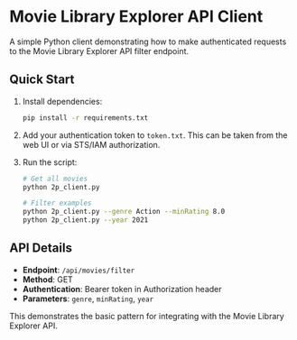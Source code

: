 # Movie Library Explorer API Client

A simple Python client demonstrating how to make authenticated requests to the Movie Library Explorer API filter endpoint.

## Quick Start

1. Install dependencies:
   ```bash
   pip install -r requirements.txt
   ```

2. Add your authentication token to `token.txt`. This can be taken from the web UI or via STS/IAM authorization.

3. Run the script:
   ```bash
   # Get all movies
   python 2p_client.py
   
   # Filter examples
   python 2p_client.py --genre Action --minRating 8.0
   python 2p_client.py --year 2021
   ```

## API Details

- **Endpoint**: `/api/movies/filter`
- **Method**: GET
- **Authentication**: Bearer token in Authorization header
- **Parameters**: `genre`, `minRating`, `year`

This demonstrates the basic pattern for integrating with the Movie Library Explorer API.
